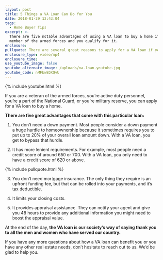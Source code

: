 ```yaml
---
layout: post
title: 5 Things a VA Loan Can Do for You
date: 2018-01-29 12:43:04
tags:
  - Home Buyer Tips
excerpt: >-
  There are five notable advantages of using a VA loan to buy a home if you’re a
  member of the armed forces and you qualify for it.
enclosure:
pullquote: There are several great reasons to apply for a VA loan if you qualify.
enclosure_type: video/mp4
enclosure_time:
use_youtube_image: false
youtube_alternate_image: /uploads/va-loan-youtube.jpg
youtube_code: nMFbwEDXQvU
---
```



{% include youtube.html %}

If you are a veteran of the armed forces, you’re active duty personnel, you’re a part of the National Guard, or you’re military reserve, you can apply for a VA loan to buy a home.

**There are five great advantages that come with this particular loan:**

1) You don’t need a down payment. Most people consider a down payment a huge hurdle to homeownership because it sometimes requires you to put up to 20% of your overall loan amount down. With a VA loan, you get to bypass that hurdle.

2) It has more lenient requirements. For example, most people need a credit score of around 650 or 700. With a VA loan, you only need to have a credit score of 620 or above.

{% include pullquote.html %}

3) You don’t need mortgage insurance. The only thing they require is an upfront funding fee, but that can be rolled into your payments, and it’s tax deductible.

4) It limits your closing costs.

5) It provides appraisal assistance. They can notify your agent and give you 48 hours to provide any additional information you might need to boost the appraisal value.

At the end of the day, **the VA loan is our society’s way of saying thank you to all the men and women who have served our country.**

If you have any more questions about how a VA loan can benefit you or you have any other real estate needs, don’t hesitate to reach out to us. We’d be glad to help you.